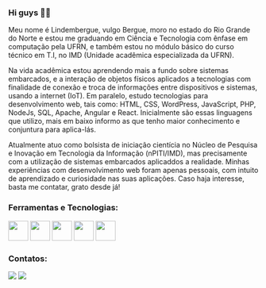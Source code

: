 ### Hi guys 👋😄

Meu nome é Lindembergue, vulgo Bergue, moro no estado do Rio Grande do Norte e estou me graduando em Ciência e Tecnologia com ênfase em computação pela UFRN, e também estou no módulo básico do curso técnico em T.I, no IMD (Unidade acadêmica especializada da UFRN).

Na vida acadêmica estou aprendendo mais a fundo sobre sistemas embarcados, e a interação de objetos físicos aplicados a tecnologias com finalidade de conexão e troca de informações entre dispositivos e sistemas, usando a internet (IoT). Em paralelo, estudo tecnologias para desenvolvimento web, tais como: HTML, CSS, WordPress, JavaScript, PHP, NodeJs, SQL, Apache, Angular e React. Inicialmente são essas linguagens que utilizo, mais em baixo informo as que tenho maior conhecimento e conjuntura para aplica-lás.

Atualmente atuo como bolsista de iniciação cientícia no Núcleo de Pesquisa e Inovação em Tecnologia da Informação (nPITI/IMD), mas precisamente com a utilização de sistemas embarcados aplicaddos a realidade. Minhas experiências com desenvolvimento web foram apenas pessoais, com intuito de aprendizado e curiosidade nas suas aplicações. Caso haja interesse, basta me contatar, grato desde já!

### Ferramentas e Tecnologias:

<img src="https://img.icons8.com/color/344/html-5--v1.png" width="40" height="40"/> <img src="https://img.icons8.com/color/344/css3.png" width="40" height="40"> <img src="https://img.icons8.com/color/344/javascript--v1.png" width="40" height="40"/> <img src="https://img.icons8.com/color/344/wordpress.png" width="40" height="40"/> <img src="https://img.icons8.com/external-others-iconmarket/344/external-cpp-file-types-others-iconmarket-4.png" width="40" height="40"/>

### Contatos:

<div>
<a href = "mailto:contato@Lindembergue-Frank"><img src="https://img.shields.io/badge/Gmail-D14836?style=for-the-badge&logo=gmail&logoColor=white" target="_blank"></a>
<a href="https://www.linkedin.com/in/Lindembergue-Frank" target="_blank"><img src="https://img.shields.io/badge/-LinkedIn-%230077B5?style=for-the-badge&logo=linkedin&logoColor=white" target="_blank"></a>   
</div>


